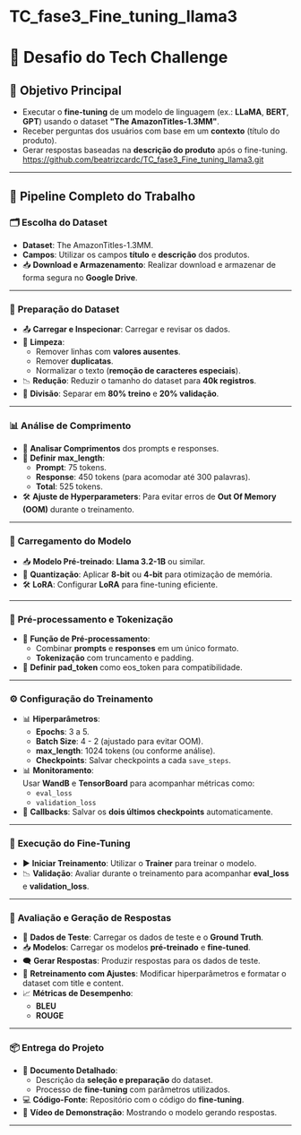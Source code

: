 # TC_fase3_Fine_tuning_llama3
# 🚀 Desafio do Tech Challenge

## 🎯 **Objetivo Principal**
- Executar o **fine-tuning** de um modelo de linguagem (ex.: **LLaMA**, **BERT**, **GPT**) usando o dataset **"The AmazonTitles-1.3MM"**.
- Receber perguntas dos usuários com base em um **contexto** (título do produto).
- Gerar respostas baseadas na **descrição do produto** após o fine-tuning.
https://github.com/beatrizcardc/TC_fase3_Fine_tuning_llama3.git
---

## 📌 **Pipeline Completo do Trabalho**

### 🗂️ **Escolha do Dataset**
- **Dataset**: The AmazonTitles-1.3MM.
- **Campos**: Utilizar os campos **título** e **descrição** dos produtos.
- 📥 **Download e Armazenamento**: Realizar download e armazenar de forma segura no **Google Drive**.

---

### 🧹 **Preparação do Dataset**
- 📤 **Carregar e Inspecionar**: Carregar e revisar os dados.
- 🧼 **Limpeza**:  
  - Remover linhas com **valores ausentes**.  
  - Remover **duplicatas**.  
  - Normalizar o texto (**remoção de caracteres especiais**).  
- 📉 **Redução**: Reduzir o tamanho do dataset para **40k registros**.  
- 🔀 **Divisão**: Separar em **80% treino** e **20% validação**.

---

### 📊 **Análise de Comprimento**
- 📏 **Analisar Comprimentos** dos prompts e responses.
- 🎯 **Definir max_length**:  
  - **Prompt**: 75 tokens.  
  - **Response**: 450 tokens (para acomodar até 300 palavras).  
  - **Total**: 525 tokens.  
- 🛠️ **Ajuste de Hyperparameters**: Para evitar erros de **Out Of Memory (OOM)** durante o treinamento.

---

### 🔧 **Carregamento do Modelo**
- 📥 **Modelo Pré-treinado**: **Llama 3.2-1B** ou similar.
- 🧪 **Quantização**: Aplicar **8-bit** ou **4-bit** para otimização de memória.
- 🛠️ **LoRA**: Configurar **LoRA** para fine-tuning eficiente.

---

### 🔄 **Pré-processamento e Tokenização**
- 📝 **Função de Pré-processamento**:  
  - Combinar **prompts** e **responses** em um único formato.  
  - **Tokenização** com truncamento e padding.  
- 🔗 **Definir pad_token** como eos_token para compatibilidade.

---

### ⚙️ **Configuração do Treinamento**
- 📊 **Hiperparâmetros**:  
  - **Epochs**: 3 a 5.  
  - **Batch Size**: 4 - 2 (ajustado para evitar OOM).  
  - **max_length**: 1024 tokens (ou conforme análise).  
  - **Checkpoints**: Salvar checkpoints a cada `save_steps`.  
- 📊 **Monitoramento**:  
  Usar **WandB** e **TensorBoard** para acompanhar métricas como:  
  - `eval_loss`  
  - `validation_loss`  
- 💾 **Callbacks**: Salvar os **dois últimos checkpoints** automaticamente.

---

### 🚀 **Execução do Fine-Tuning**
- ▶️ **Iniciar Treinamento**: Utilizar o **Trainer** para treinar o modelo.
- 📉 **Validação**: Avaliar durante o treinamento para acompanhar **eval_loss** e **validation_loss**.

---

### 🧪 **Avaliação e Geração de Respostas**
- 📝 **Dados de Teste**: Carregar os dados de teste e o **Ground Truth**.
- 📥 **Modelos**: Carregar os modelos **pré-treinado** e **fine-tuned**.
- 🗨️ **Gerar Respostas**: Produzir respostas para os dados de teste.
- 🔄 **Retreinamento com Ajustes**: Modificar hiperparâmetros e formatar o dataset com title e content.
- 📈 **Métricas de Desempenho**:  
  - **BLEU**  
  - **ROUGE**

---

### 📦 **Entrega do Projeto**
- 📄 **Documento Detalhado**:  
  - Descrição da **seleção e preparação** do dataset.  
  - Processo de **fine-tuning** com parâmetros utilizados.  
- 💻 **Código-Fonte**: Repositório com o código do **fine-tuning**.  
- 🎥 **Vídeo de Demonstração**: Mostrando o modelo gerando respostas.

---



